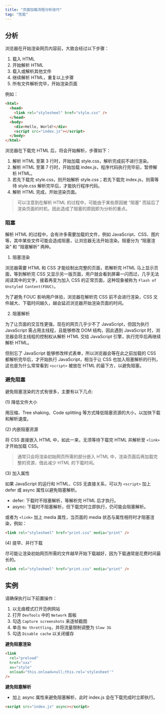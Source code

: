 ```yaml
---
title: "页面加载流程分析技巧"
tag: "性能"
---
```


## 分析

浏览器在开始渲染网页内容前，大致会经过以下步骤：

1. 载入 HTML
2. 开始解析 HTML
3. 载入或解析其他文件
4. 继续解析 HTML，重复以上步骤
5. 所有文件解析完毕，开始渲染页面

例如：

```html
<html>
  <head>
    <link rel="stylesheel" href="style.css" />
  </head>
  <body>
    <div>Hello, World!</div>
    <script src="index.js"></script>
  </body>
</html>
```

浏览器在下载完 HTML 后，将会开始解析，步骤如下：

1. 解析 HTML 至第 3 行时，开始加载 style.css，解析完成前不进行渲染。
2. 解析 HTML 至第 7 行时，开始加载 index.js，程序代码执行完毕前，暂停解析 HTML。
3. 若先下载完 style.css，则开始解析 style.css；若先下载完 index.js，则需等待 style.css 解析完毕后，才能执行程序代码。
4. 解析 HTML 完成，开始渲染页面。

> 可以注意到在解析 HTML 的过程中，可能由于某些原因被 “阻塞” 而延后了渲染页面的时机，因此造成了阻塞的原因即为分析的重点。

### 阻塞

解析 HTML 的过程中，会有许多需要加载的文件，例如 JavaScript、CSS、图片等，其中某些文件可能会造成阻塞，让浏览器无法开始渲染。阻塞分为 “阻塞渲染” 和 “阻塞解析” 两种。

1. 阻塞渲染

浏览器需要 HTML 和 CSS 才能绘制出完整的页面，若解析完 HTML 马上显示页面，等到解析完 CSS 又显示另一版页面，用户就会看到屏幕一闪而过，几乎无法阅读其中的文字，接着再变为加入 CSS 的正常页面，这种现象被称为 `Flash of Unstyled Content(FOUC)`。

为了避免 FOUC 影响用户体验，浏览器在解析完 CSS 前不会进行渲染，CSS 文件越大、下载时间越久，越会延迟浏览器开始渲染页面的时间。

2. 阻塞解析

为了让页面的交互性更强，现在的网页几乎少不了 JavaScript，但因为执行 JavaScript 需占用主线程，且能够修改 DOM 结构，因此遇到 JavaScript 时，浏览器会将主线程的控制权从解析 HTML 交给 JavaScript 引擎，执行完毕后再继续解析 HTML。

但别忘了 JavaScript 能够修改样式表单，所以浏览器会等在此之前加载的 CSS 都解析完毕后，才开始执行 JavaScript，相当于让 CSS 也加入阻塞解析的行列，这也是为什么常常看到 `<script>` 被放在 HTML 的最下方，以避免阻塞。

### 避免阻塞

避免阻塞渲染的方式有很多，主要有以下几点:

(1) 降低文件大小

用压缩、Tree shaking、Code splitting 等方式降低阻塞资源的大小，以加快下载和解析速度。

(2) 内嵌阻塞资源

将 CSS 直接嵌入 HTML 中，如此一来，无须等待下载完 HTML 并解析至 `<link>` 才开始加载 CSS。

> 通常只会将渲染初始网页所需的部分嵌入 HTML 中，渲染页面后再加载完整的资源，借此减少 HTML 的下载时间。

(3) 加入属性

如果 JavaScript 的运行和 HTML、CSS 无直接关系，可以为 `<script>` 加上 defer 或 async 属性以避免阻塞解析。

- defer: 下载时不阻塞解析，等解析完 HTML 后才执行。
- async: 下载时不阻塞解析，但下载完时立即执行，仍可能会阻塞解析。

或者为 `<link>` 加上 media 属性，当页面的 media 状态与属性相符时才阻塞渲染，例如：

```html
<link rel="stylesheel" href="print.css" media="print" />
```

(4) 提早、并行下载

尽可能让渲染初始网页所需的文件越早开始下载越好，因为下载通常是花费时间最长的。

```html
<link rel="stylesheel" href="print.css" media="print" />
```

## 实例

请确保执行以下前置操作：

1. 以无痕模式打开范例网站
2. 打开 `DevTools` 中的 `Network` 面板
3. 勾选 `Capture screenshots` 来逐帧截图
4. 单击 `No throttling`，并将流量限制调整为 `Slow 3G`
5. 勾选 `Disable cache` 以关闭缓存

**避免阻塞渲染**

```html
<link
  rel="preload"
  href="xxx"
  as="style"
  onload="this.onload=null;this.rel='stylesheet'"
/>
```

**避免阻塞解析**

- 加上 async 属性来避免阻塞解析，此时 index.js 会在下载完成时立即执行。

```html
<script src="index.js" async></script>
```
